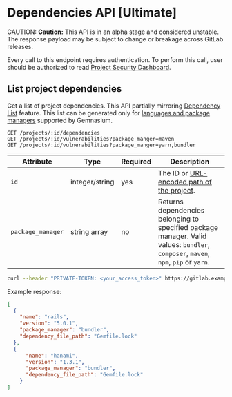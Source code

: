 # Dependencies API **[Ultimate]**

CAUTION: **Caution:**
This API is in an alpha stage and considered unstable.
The response payload may be subject to change or breakage
across GitLab releases.

Every call to this endpoint requires authentication. To perform this call, user should be authorized to read 
[Project Security Dashboard](user/application_security/security_dashboard/index.md#project-security-dashboard). 

## List project dependencies

Get a list of project dependencies. This API partially mirroring 
[Dependency List](user/application_security/dependency_scanning/index.md#dependency_list) feature.
This list can be generated only for [languages and package managers](user/application_security/dependency_scanning/index.md#supported-languages-and-package-managers)
supported by Gemnasium. 

```
GET /projects/:id/dependencies
GET /projects/:id/vulnerabilities?package_manger=maven
GET /projects/:id/vulnerabilities?package_manger=yarn,bundler
```

| Attribute     | Type           | Required | Description                                                                                                                                                                 |
| ------------- | -------------- | -------- | ----------------------------------------------------------------------------------------------------------------------------------------------------------------------------|
| `id`          | integer/string | yes      | The ID or [URL-encoded path of the project](README.md#namespaced-path-encoding).                                                            |
| `package_manager` | string array   | no       | Returns dependencies belonging to specified package manager. Valid values: `bundler`, `composer`, `maven`, `npm`, `pip` or `yarn`.                                   |

```bash
curl --header "PRIVATE-TOKEN: <your_access_token>" https://gitlab.example.com/api/v4/projects/4/dependencies
```

Example response:

```json
[
  {
    "name": "rails",
    "version": "5.0.1",
    "package_manager": "bundler",
    "dependency_file_path": "Gemfile.lock"
  },
  {
      "name": "hanami",
      "version": "1.3.1",
      "package_manager": "bundler",
      "dependency_file_path": "Gemfile.lock"
    }
]
```